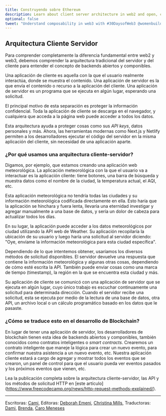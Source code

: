 ```yaml
---
title: Construyendo sobre Ethereum
description: Learn about client server architecture in web2 and open, composable backends in web3.
optional: false
tweet: "Understand composability in web3 with #30DaysofWeb3 @womenbuildweb3 🔗"
---
```


## Arquitectura Cliente Servidor

Para comprender completamente la diferencia fundamental entre web2 y web3, debemos comprender la arquitectura tradicional del servidor y del cliente para entender el concepto de backends abiertos y componibles.

Una aplicación de cliente es aquella con la que el usuario realmente interactúa, donde se muestra el contenido. Una aplicación de servidor es la que envía el contenido o recurso a la aplicación del cliente. Una aplicación de servidor es un programa que se ejecuta en algún lugar, esperando una solicitud.

El principal motivo de esta separación es proteger la información confidencial. Toda la aplicación de cliente se descarga en el navegador, y cualquiera que acceda a la página web puede acceder a todos los datos.

Esta arquitectura ayuda a proteger cosas como sus _API keys_, datos personales y más. Ahora, las herramientas modernas como Next.js y Netlify permiten a los desarrolladores ejecutar el código del servidor en la misma aplicación del cliente, sin necesidad de una aplicación aparte.

### ¿Por qué usamos una arquitectura cliente-servidor?

Digamos, por ejemplo, que estamos creando una aplicación web meteorológica. La aplicación meteorológica con la que el usuario va a interactuar es la aplicación cliente: tiene botones, una barra de búsqueda y muestra datos como el nombre de la ciudad, la temperatura actual, el AQI, etc.

Esta aplicación meteorológica no tendría todas las ciudades y su información meteorológica codificada directamente en ella. Esto haría que la aplicación se hinchara y fuera lenta, llevaría una eternidad investigar y agregar manualmente a una base de datos, y sería un dolor de cabeza para actualizar todos los días.

En su lugar, la aplicación puede acceder a los datos meteorológicos por ciudad utilizando la API web de Weather. Su aplicación recopilaría la ubicación de su usuario y luego haría una solicitud al servidor diciendo: "Oye, envíame la información meteorológica para esta ciudad específica".

Dependiendo de lo que intentemos obtener, usaríamos los diversos métodos de solicitud disponibles. El servidor devuelve una respuesta que contiene la información meteorológica y algunas otras cosas, dependiendo de cómo esté escrita la API. También puede enviar cosas como una marca de tiempo (timestamp), la región en la que se encuentra esta ciudad y más.

Su aplicación de cliente se comunicó con una aplicación de servidor que se ejecuta en algún lugar, cuyo único trabajo es escuchar continuamente una solicitud para determinada dirección. Cuando el servidor recibe una solicitud, esta se ejecuta por medio de la lectura de una base de datos, otra API, un archivo local o un cálculo programático basado en los datos que le pasaste.

### ¿Cómo se traduce esto en el desarrollo de Blockchain?

En lugar de tener una aplicación de servidor, los desarrolladores de blockchain tienen esta idea de backends abiertos y componibles, también conocidos como contratos inteligentes o _smart contracts_. Crearemos un contrato inteligente que maneje la lógica para crear un nuevo evento, para confirmar nuestra asistencia a un nuevo evento, etc. Nuestra aplicación cliente estará a cargo de agregar y mostrar todos los eventos que se crearon, un panel de control para que el usuario pueda ver eventos pasados ​​y los próximos eventos que vienen, etc.

Lea la publicación completa sobre la arquitectura cliente-servidor, las API y los métodos de solicitud HTTP en [este artículo] (https://www.freecodecamp.org/news/http-request-methods-explained/).

---

Escritoras: [Cami](https://twitter.com/camiinthisthang),
Editoras: [Deborah Emeni](https://twitter.com/_emeni_deborah), [Christina Mills](https://twitter.com/bombayonchain),
Traductoras: [Dami](https://twitter.com/dakitidami), [Brenda](https://twitter.com/engineerbrenda), [Caro Meneses](https://twitter.com/carmedinat)
